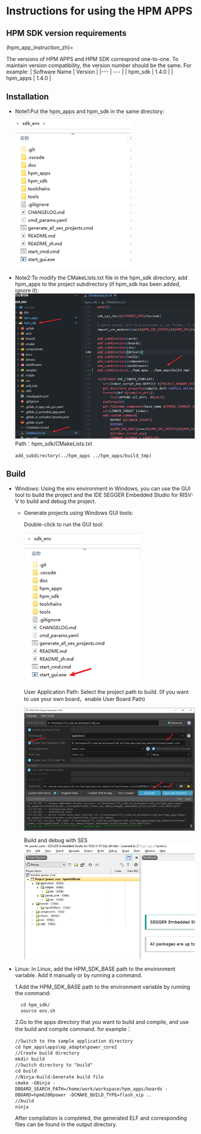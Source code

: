 
# Instructions for using the HPM APPS

## HPM SDK version requirements
(hpm_app_instruction_zh)=

The versions of HPM APPS and HPM SDK correspond one-to-one. To maintain version compatibility, the version number should be the same.
For example:
| Software Name | Version |
|--- | --- |
| hpm_sdk | 1.4.0 |
| hpm_apps | 1.4.0 |

## Installation
- Note1:Put the hpm_apps and hpm_sdk in the same directory:
![hpm_app_dir](../assets/hpm_app_dir.png)

- Note2:To modify the CMakeLists.txt file in the hpm_sdk directory, add hpm_apps to the project subdirectory (if hpm_sdk has been added, ignore it):
![hpm_app_setup](../assets/hpm_app_setup.png)
Path：hpm_sdk/CMakeLists.txt
    ```shell
    add_subdirectory(../hpm_apps ../hpm_apps/build_tmp)
    ```

## Build
- Windows:
    Using the env environment in Windows, you can use the GUI tool to build the project and the IDE SEGGER Embedded Studio for RISV-V to build and debug the project.
    - Generate projects using Windows GUI tools:
        
        Double-click to run the GUI tool:

        ![start_gui](../assets/start_gui.png)

        User Application Path: Select the project path to build.
        (If you want to use your own board，enable User Board Path)

        ![gui_help_start](../assets/gui_help_start.png)

       Build and debug with SES
        ![ses_debug](../assets/segger_build.png)


- Linux:
    In Linux, add the HPM_SDK_BASE path to the environment variable. Add it manually or by running a command.
    
    1.Add the HPM_SDK_BASE path to the environment variable by running the command:
    ```shell
      cd hpm_sdk/
      source env.sh
    ```
    2.Go to the apps directory that you want to build and compile, and use the build and compile command.
    for example：
    ```shell
    //Switch to the sample application directory
    cd hpm_apps\apps\mp_adapte\power_core2
    //Create build directory
    mkdir build
    //Switch directory to "build"
    cd build
    //Ninja-build:Generate build file
    cmake -GNinja -DBOARD_SEARCH_PATH=/home/work/workspace/hpm_apps/boards -DBOARD=hpm6200power -DCMAKE_BUILD_TYPE=flash_xip ..
    //build
    ninja
    ```
    After compilation is completed, the generated ELF and corresponding files can be found in the output directory.
